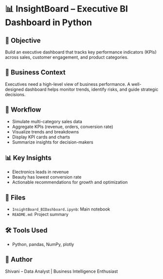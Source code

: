 # 📊 InsightBoard – Executive BI Dashboard in Python

## 🎯 Objective  
Build an executive dashboard that tracks key performance indicators (KPIs) across sales, customer engagement, and product categories.

## 🧪 Business Context  
Executives need a high-level view of business performance. A well-designed dashboard helps monitor trends, identify risks, and guide strategic decisions.

## 🧠 Workflow  
- Simulate multi-category sales data  
- Aggregate KPIs (revenue, orders, conversion rate)  
- Visualize trends and breakdowns  
- Display KPI cards and charts  
- Summarize insights for decision-makers

## 📊 Key Insights  
- Electronics leads in revenue  
- Beauty has lowest conversion rate  
- Actionable recommendations for growth and optimization

## 📁 Files  
- `InsightBoard_BIDashboard.ipynb`: Main notebook  
- `README.md`: Project summary

## 🛠️ Tools Used  
- Python, pandas, NumPy, plotly

## 📌 Author  
Shivani – Data Analyst | Business Intelligence Enthusiast
